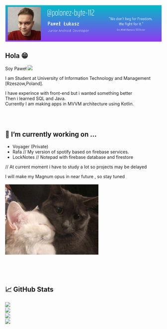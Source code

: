 [![Header](https://github.com/polonez-byte-112/polonez-byte-112/blob/main/photo_header.png "Header")](https://www.facebook.com/pawel.lukasz01/)

## Hola 😁
Soy Paweł  <img src="https://raw.githubusercontent.com/MartinHeinz/MartinHeinz/master/wave.gif" width="30px">

I am Student at University of Information Technology and Management [Rzeszow,Poland].


I have experince with front-end but i wanted something better                                                           
Then i learned SQL and Java.                                                                                    
Currently I am making apps in MVVM architecture using Kotlin.                                                                        
</p>

<br/><br/>

## 🔭 I’m currently working on ...
* Voyager (Private) 
* Rafa  // My version of spotify based on firebase services.
* LockNotes // Notepad with firebase database and firestore

// At current moment i have to study a lot so projects may be delayed


I will make my Magnum opus in near future , so stay tuned <br/><br/>
<img src="https://github.com/polonez-byte-112/polonez-byte-112/blob/main/cats.jpg" width="300">
<br/><br/>


<br/><br/>
## &#x1f4c8; GitHub Stats

<a href="https://github.com/polonez-byte-112/polonez-byte-112">
  <img align="center" src="https://github-readme-stats.vercel.app/api/top-langs/?username=polonez-byte-112&hide=c++,html&title_color=ffffff&text_color=c9cacc&icon_color=2bbc8a&bg_color=1d1f21" height="200" />
</a>
<br/>
<a href="https://github.com/polonez-byte-112/Querto">
  <img align="center" src="https://github-readme-stats.vercel.app/api/pin/?username=polonez-byte-112&repo=Querto&title_color=ffffff&text_color=c9cacc&icon_color=2bbc8a&bg_color=1d1f21" height="150" />
</a>
<br/>
<a href="https://github.com/polonez-byte-112/SpaceShooter">  <img align="center" src="https://github-readme-stats.vercel.app/api/pin/?username=polonez-byte-112&repo=SpaceShooter&title_color=ffffff&text_color=c9cacc&icon_color=2bbc8a&bg_color=1d1f21" height="150" /></a>
<br/>
<a href="https://github.com/polonez-byte-112/Among-Sus">
  
  <img align="center" src="https://github-readme-stats.vercel.app/api/pin/?username=polonez-byte-112&repo=Among-Sus&title_color=ffffff&text_color=c9cacc&icon_color=2bbc8a&bg_color=1d1f21" height="150" />
</a>  

  
